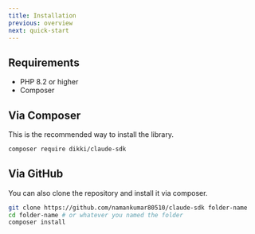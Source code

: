 ```yaml
---
title: Installation
previous: overview
next: quick-start
---
```


## Requirements

- PHP 8.2 or higher
- Composer

## Via Composer

This is the recommended way to install the library.

```bash
composer require dikki/claude-sdk
```

## Via GitHub

You can also clone the repository and install it via composer.

```bash
git clone https://github.com/namankumar80510/claude-sdk folder-name
cd folder-name # or whatever you named the folder
composer install
```
